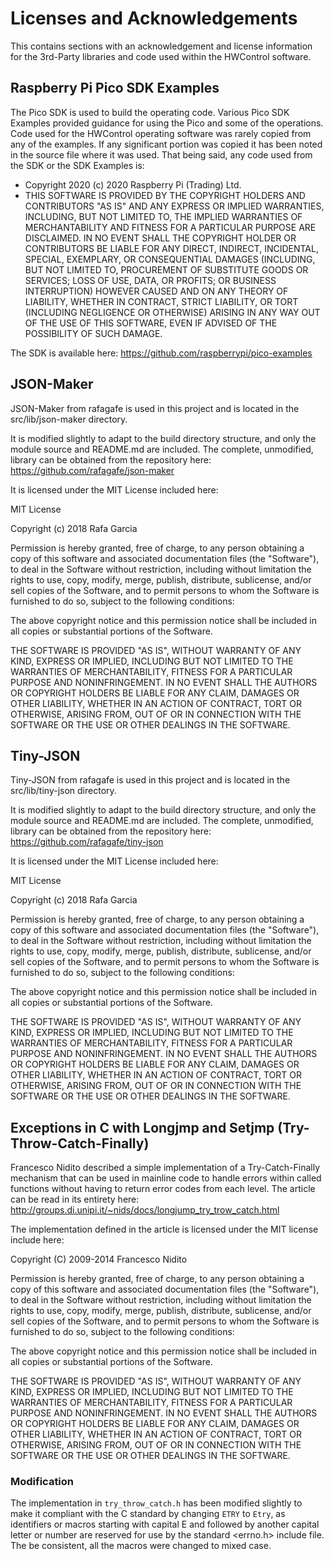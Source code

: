 # Licenses and Acknowledgements

This contains sections with an acknowledgement and license information for
the 3rd-Party libraries and code used within the HWControl software.

## Raspberry Pi Pico SDK Examples

The Pico SDK is used to build the operating code. Various Pico SDK Examples
provided guidance for using the Pico and some of the operations. Code used for
the HWControl operating software was rarely copied from any of the examples. If
any significant portion was copied it has been noted in the source file where
it was used. That being said, any code used from the SDK or the SDK Examples is:

* Copyright 2020 (c) 2020 Raspberry Pi (Trading) Ltd.
* THIS SOFTWARE IS PROVIDED BY THE COPYRIGHT HOLDERS AND CONTRIBUTORS "AS IS" AND ANY EXPRESS OR IMPLIED WARRANTIES,
INCLUDING, BUT NOT LIMITED TO, THE IMPLIED WARRANTIES OF MERCHANTABILITY AND FITNESS FOR A PARTICULAR PURPOSE ARE
DISCLAIMED. IN NO EVENT SHALL THE COPYRIGHT HOLDER OR CONTRIBUTORS BE LIABLE FOR ANY DIRECT, INDIRECT, INCIDENTAL,
SPECIAL, EXEMPLARY, OR CONSEQUENTIAL DAMAGES (INCLUDING, BUT NOT LIMITED TO, PROCUREMENT OF SUBSTITUTE GOODS OR
SERVICES; LOSS OF USE, DATA, OR PROFITS; OR BUSINESS INTERRUPTION) HOWEVER CAUSED AND ON ANY THEORY OF LIABILITY,
WHETHER IN CONTRACT, STRICT LIABILITY, OR TORT (INCLUDING NEGLIGENCE OR OTHERWISE) ARISING IN ANY WAY OUT OF THE USE OF
THIS SOFTWARE, EVEN IF ADVISED OF THE POSSIBILITY OF SUCH DAMAGE.

The SDK is available here: https://github.com/raspberrypi/pico-examples

## JSON-Maker

JSON-Maker from rafagafe is used in this project and is located in the src/lib/json-maker directory.

It is modified slightly to adapt to the build directory structure, and only the module source and
README.md are included. The complete, unmodified, library can be obtained from the repository
here: https://github.com/rafagafe/json-maker

It is licensed under the MIT License included here:

MIT License

Copyright (c) 2018 Rafa Garcia

Permission is hereby granted, free of charge, to any person obtaining a copy
of this software and associated documentation files (the "Software"), to deal
in the Software without restriction, including without limitation the rights
to use, copy, modify, merge, publish, distribute, sublicense, and/or sell
copies of the Software, and to permit persons to whom the Software is
furnished to do so, subject to the following conditions:

The above copyright notice and this permission notice shall be included in all
copies or substantial portions of the Software.

THE SOFTWARE IS PROVIDED "AS IS", WITHOUT WARRANTY OF ANY KIND, EXPRESS OR
IMPLIED, INCLUDING BUT NOT LIMITED TO THE WARRANTIES OF MERCHANTABILITY,
FITNESS FOR A PARTICULAR PURPOSE AND NONINFRINGEMENT. IN NO EVENT SHALL THE
AUTHORS OR COPYRIGHT HOLDERS BE LIABLE FOR ANY CLAIM, DAMAGES OR OTHER
LIABILITY, WHETHER IN AN ACTION OF CONTRACT, TORT OR OTHERWISE, ARISING FROM,
OUT OF OR IN CONNECTION WITH THE SOFTWARE OR THE USE OR OTHER DEALINGS IN THE
SOFTWARE.

## Tiny-JSON

Tiny-JSON from rafagafe is used in this project and is located in the src/lib/tiny-json directory.

It is modified slightly to adapt to the build directory structure, and only the module source and
README.md are included. The complete, unmodified, library can be obtained from the repository
here: https://github.com/rafagafe/tiny-json

It is licensed under the MIT License included here:

MIT License

Copyright (c) 2018 Rafa Garcia

Permission is hereby granted, free of charge, to any person obtaining a copy
of this software and associated documentation files (the "Software"), to deal
in the Software without restriction, including without limitation the rights
to use, copy, modify, merge, publish, distribute, sublicense, and/or sell
copies of the Software, and to permit persons to whom the Software is
furnished to do so, subject to the following conditions:

The above copyright notice and this permission notice shall be included in all
copies or substantial portions of the Software.

THE SOFTWARE IS PROVIDED "AS IS", WITHOUT WARRANTY OF ANY KIND, EXPRESS OR
IMPLIED, INCLUDING BUT NOT LIMITED TO THE WARRANTIES OF MERCHANTABILITY,
FITNESS FOR A PARTICULAR PURPOSE AND NONINFRINGEMENT. IN NO EVENT SHALL THE
AUTHORS OR COPYRIGHT HOLDERS BE LIABLE FOR ANY CLAIM, DAMAGES OR OTHER
LIABILITY, WHETHER IN AN ACTION OF CONTRACT, TORT OR OTHERWISE, ARISING FROM,
OUT OF OR IN CONNECTION WITH THE SOFTWARE OR THE USE OR OTHER DEALINGS IN THE
SOFTWARE.

## Exceptions in C with Longjmp and Setjmp (Try-Throw-Catch-Finally)

Francesco Nidito described a simple implementation of a Try-Catch-Finally mechanism
that can be used in mainline code to handle errors within called functions without
having to return error codes from each level. The article can be read in its entirety here:
http://groups.di.unipi.it/~nids/docs/longjump_try_trow_catch.html

The implementation defined in the article is licensed under the MIT license include here:

Copyright (C) 2009-2014 Francesco Nidito

Permission is hereby granted, free of charge, to any person obtaining a copy
of this software and associated documentation files (the "Software"), to deal
in the Software without restriction, including without limitation the rights to
use, copy, modify, merge, publish, distribute, sublicense, and/or sell copies
of the Software, and to permit persons to whom the Software is furnished to do
so, subject to the following conditions:

The above copyright notice and this permission notice shall be included in all
copies or substantial portions of the Software.

THE SOFTWARE IS PROVIDED "AS IS", WITHOUT WARRANTY OF ANY KIND, EXPRESS OR
IMPLIED, INCLUDING BUT NOT LIMITED TO THE WARRANTIES OF MERCHANTABILITY,
FITNESS FOR A PARTICULAR PURPOSE AND NONINFRINGEMENT. IN NO EVENT SHALL THE
AUTHORS OR COPYRIGHT HOLDERS BE LIABLE FOR ANY CLAIM, DAMAGES OR OTHER
LIABILITY, WHETHER IN AN ACTION OF CONTRACT, TORT OR OTHERWISE, ARISING FROM,
OUT OF OR IN CONNECTION WITH THE SOFTWARE OR THE USE OR OTHER DEALINGS IN THE
SOFTWARE.

### Modification

The implementation in `try_throw_catch.h` has been modified slightly to make it
compliant with the C standard by changing `ETRY` to `Etry`, as identifiers or macros
starting with capital E and followed by another capital letter or number are
reserved for use by the standard <errno.h> include file. The be consistent, all
the macros were changed to mixed case.
